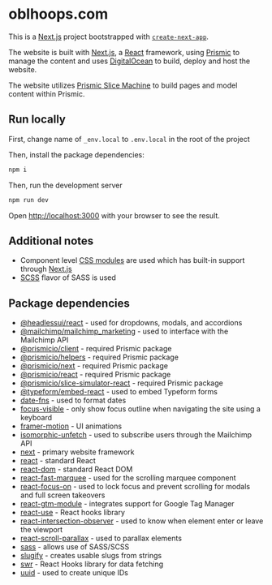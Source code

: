 # oblhoops.com

This is a [Next.js](https://nextjs.org/) project bootstrapped with [`create-next-app`](https://github.com/vercel/next.js/tree/canary/packages/create-next-app).

The website is built with [Next.js](https://nextjs.org/), a [React](https://reactjs.org/) framework, using [Prismic](https://prismic.io/) to manage the content and uses [DigitalOcean](https://www.digitalocean.com/) to build, deploy and host the website.

The website utilizes [Prismic Slice Machine](https://prismic.io/docs/core-concepts/slice-machine) to build pages and model content within Prismic.

## Run locally

First, change name of `_env.local` to `.env.local` in the root of the project

Then, install the package dependencies:

```bash
npm i
```

Then, run the development server

```bash
npm run dev
```

Open [http://localhost:3000](http://localhost:3000) with your browser to see the result.

## Additional notes

- Component level [CSS modules](https://github.com/css-modules/css-modules) are used which has built-in support through [Next.js](https://nextjs.org/docs/basic-features/built-in-css-support)
- [SCSS](https://nextjs.org/docs/basic-features/built-in-css-support#sass-support) flavor of SASS is used

## Package dependencies

- [@headlessui/react](https://www.npmjs.com/package/@headlessui/react) - used for dropdowns, modals, and accordions
- [@mailchimp/mailchimp_marketing](https://www.npmjs.com/package/@mailchimp/mailchimp_marketing) - used to interface with the Mailchimp API
- [@prismicio/client](https://www.npmjs.com/package/@n8tb1t/@prismicio/client) - required Prismic package
- [@prismicio/helpers](https://www.npmjs.com/package/@n8tb1t/@prismicio/helpers) - required Prismic package
- [@prismicio/next](https://www.npmjs.com/package/@n8tb1t/@prismicio/next) - required Prismic package
- [@prismicio/react](https://www.npmjs.com/package/@n8tb1t/@prismicio/react) - required Prismic package
- [@prismicio/slice-simulator-react](https://www.npmjs.com/package/@n8tb1t/@prismicio/slice-simulator-react) - required Prismic package
- [@typeform/embed-react](https://www.npmjs.com/package/@n8tb1t/@typeform/embed-react) - used to embed Typeform forms
- [date-fns](https://www.npmjs.com/package/@n8tb1t/date-fns) - used to format dates
- [focus-visible](https://www.npmjs.com/package/focus-visible) - only show focus outline when navigating the site using a keyboard
- [framer-motion](https://www.npmjs.com/package/framer-motion) - UI animations
- [isomorphic-unfetch](https://www.npmjs.com/package/isomorphic-unfetch) - used to subscribe users through the Mailchimp API
- [next](https://www.npmjs.com/package/next) - primary website framework
- [react](https://www.npmjs.com/package/react) - standard React
- [react-dom](https://www.npmjs.com/package/react-dom) - standard React DOM
- [react-fast-marquee](https://www.npmjs.com/package/react-fast-marquee) - used for the scrolling marquee component
- [react-focus-on](https://www.npmjs.com/package/react-focus-on) - used to lock focus and prevent scrolling for modals and full screen takeovers
- [react-gtm-module](https://www.npmjs.com/package/react-gtm-module) - integrates support for Google Tag Manager
- [react-use](https://www.npmjs.com/package/react-use) - React hooks library
- [react-intersection-observer](https://www.npmjs.com/package/react-intersection-observer) - used to know when element enter or leave the viewport
- [react-scroll-parallax](https://www.npmjs.com/package/react-scroll-parallax) - used to parallax elements
- [sass](https://www.npmjs.com/package/sass) - allows use of SASS/SCSS
- [slugify](https://www.npmjs.com/package/slugify) - creates usable slugs from strings
- [swr](https://www.npmjs.com/package/swr) - React Hooks library for data fetching
- [uuid](https://www.npmjs.com/package/uuid) - used to create unique IDs
